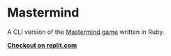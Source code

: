 # Mastermind

A CLI version of the [Mastermind game](https://en.wikipedia.org/wiki/Mastermind_(board_game)) written in Ruby.

**[Checkout on replit.com](https://replit.com/@01zulfi/mastermind)**
